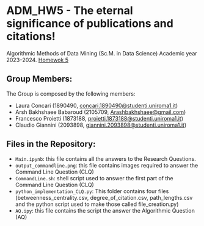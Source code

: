 # ADM_HW5 - The eternal significance of publications and citations!
Algorithmic Methods of Data Mining (Sc.M. in Data Science) Academic year 2023–2024. [Homewok 5](https://github.com/Sapienza-University-Rome/ADM/tree/master/2023/Homework_5)

## Group Members:
The Group is composed by the following members:
- Laura Concari (1890490, concari.1890490@studenti.uniroma1.it)
- Arsh Bakhshaee Babaroud (2105709, Arashbakhshaee@gmail.com)
- Francesco Proietti (1873188, proietti.1873188@studenti.uniroma1.it)
- Claudio Giannini (2093898, giannini.2093898@studenti.uniroma1.it)

## Files in the Repository:
- `Main.ipynb`: this file contains all the answers to the Research Questions.
- `output_commandline.png`: this file contains images required to answer the Command Line Question (CLQ)
- `CommandLine.sh`:  shell script used to answer the first part of the Command Line Question (CLQ)
- `python_implementation_CLQ.py`: This folder contains four files (betweenness_centrality.csv, degree_of_citation.csv, path_lengths.csv and the python script used to make those called file_creation.py)
- `AQ.ipy`: this file contains the script the answer the Algorithmic Question (AQ)


